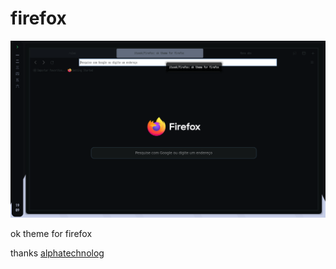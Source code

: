 # firefox

<img src="showcase.png">

ok theme for firefox

thanks [alphatechnolog](https://github.com/alphatechnolog)
